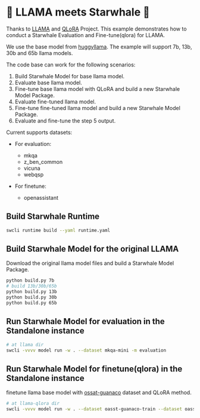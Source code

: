 # 🦙 LLAMA meets Starwhale 🐋

Thanks to [LLAMA](https://github.com/facebookresearch/llama) and [QLoRA](https://github.com/artidoro/qlora) Project. This example demonstrates how to conduct a Starwhale Evaluation and Fine-tune(qlora) for LLAMA.

We use the base model from [huggyllama](https://huggingface.co/huggyllama). The example will support 7b, 13b, 30b and 65b llama models.

The code base can work for the following scenarios:

1. Build Starwhale Model for base llama model.
2. Evaluate base llama model.
3. Fine-tune base llama model with QLoRA and build a new Starwhale Model Package.
4. Evaluate fine-tuned llama model.
5. Fine-tune fine-tuned llama model and build a new Starwhale Model Package.
6. Evaluate and fine-tune the step 5 output.

Current supports datasets:

- For evaluation:
  - mkqa
  - z_ben_common
  - vicuna
  - webqsp

- For finetune:
  - openassistant


## Build Starwhale Runtime

```bash
swcli runtime build --yaml runtime.yaml
```

## Build Starwhale Model  for the original LLAMA

Download the original llama model files and build a Starwhale Model Package.

```bash
python build.py 7b
# build 13b/30b/65b
python build.py 13b
python build.py 30b
python build.py 65b
```

## Run Starwhale Model for evaluation in the Standalone instance

```bash
# at llama dir
swcli -vvvv model run -w . --dataset mkqa-mini -m evaluation
```

## Run Starwhale Model for finetune(qlora) in the Standalone instance

finetune llama base model with [ossat-guanaco](https://huggingface.co/datasets/timdettmers/openassistant-guanaco) dataset and QLoRA method.

```bash
# at llama-qlora dir
swcli -vvvv model run -w . --dataset oasst-guanaco-train --dataset oasst-guanaco-eval -m finetune
```

